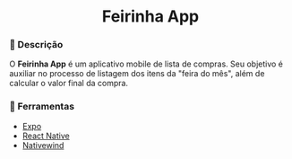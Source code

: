 <h1 align="center">Feirinha App</h1>

### :dart: Descrição

O **Feirinha App** é um aplicativo mobile de lista de compras. Seu objetivo é auxiliar no processo de listagem dos itens da "feira do mês", além de calcular o valor final da compra.

### :wrench: Ferramentas

- [Expo](https://expo.dev/)
- [React Native](https://reactnative.dev/)
- [Nativewind](https://www.nativewind.dev/)
